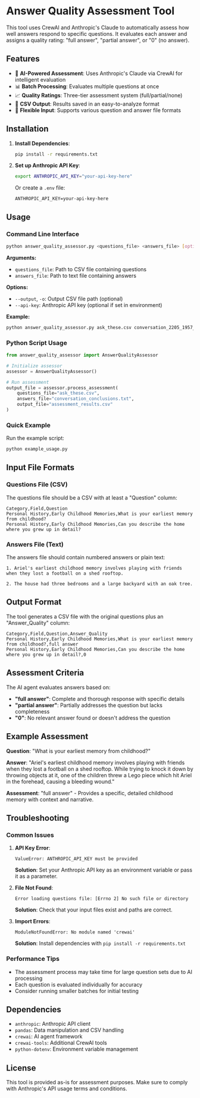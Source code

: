 # Answer Quality Assessment Tool

This tool uses CrewAI and Anthropic's Claude to automatically assess how well answers respond to specific questions. It evaluates each answer and assigns a quality rating: "full answer", "partial answer", or "0" (no answer).

## Features

- 🤖 **AI-Powered Assessment**: Uses Anthropic's Claude via CrewAI for intelligent evaluation
- 📊 **Batch Processing**: Evaluates multiple questions at once
- 📈 **Quality Ratings**: Three-tier assessment system (full/partial/none)
- 📄 **CSV Output**: Results saved in an easy-to-analyze format
- 🔧 **Flexible Input**: Supports various question and answer file formats

## Installation

1. **Install Dependencies**:
   ```bash
   pip install -r requirements.txt
   ```

2. **Set up Anthropic API Key**:
   ```bash
   export ANTHROPIC_API_KEY="your-api-key-here"
   ```
   
   Or create a `.env` file:
   ```
   ANTHROPIC_API_KEY=your-api-key-here
   ```

## Usage

### Command Line Interface

```bash
python answer_quality_assessor.py <questions_file> <answers_file> [options]
```

**Arguments:**
- `questions_file`: Path to CSV file containing questions
- `answers_file`: Path to text file containing answers

**Options:**
- `--output`, `-o`: Output CSV file path (optional)
- `--api-key`: Anthropic API key (optional if set in environment)

**Example:**
```bash
python answer_quality_assessor.py ask_these.csv conversation_2205_1957_4817_conclusions.txt --output results.csv
```

### Python Script Usage

```python
from answer_quality_assessor import AnswerQualityAssessor

# Initialize assessor
assessor = AnswerQualityAssessor()

# Run assessment
output_file = assessor.process_assessment(
    questions_file="ask_these.csv",
    answers_file="conversation_conclusions.txt",
    output_file="assessment_results.csv"
)
```

### Quick Example

Run the example script:
```bash
python example_usage.py
```

## Input File Formats

### Questions File (CSV)
The questions file should be a CSV with at least a "Question" column:

```csv
Category,Field,Question
Personal History,Early Childhood Memories,What is your earliest memory from childhood?
Personal History,Early Childhood Memories,Can you describe the home where you grew up in detail?
```

### Answers File (Text)
The answers file should contain numbered answers or plain text:

```
1. Ariel's earliest childhood memory involves playing with friends when they lost a football on a shed rooftop.

2. The house had three bedrooms and a large backyard with an oak tree.
```

## Output Format

The tool generates a CSV file with the original questions plus an "Answer_Quality" column:

```csv
Category,Field,Question,Answer_Quality
Personal History,Early Childhood Memories,What is your earliest memory from childhood?,full answer
Personal History,Early Childhood Memories,Can you describe the home where you grew up in detail?,0
```

## Assessment Criteria

The AI agent evaluates answers based on:

- **"full answer"**: Complete and thorough response with specific details
- **"partial answer"**: Partially addresses the question but lacks completeness
- **"0"**: No relevant answer found or doesn't address the question

## Example Assessment

**Question**: "What is your earliest memory from childhood?"

**Answer**: "Ariel's earliest childhood memory involves playing with friends when they lost a football on a shed rooftop. While trying to knock it down by throwing objects at it, one of the children threw a Lego piece which hit Ariel in the forehead, causing a bleeding wound."

**Assessment**: "full answer" - Provides a specific, detailed childhood memory with context and narrative.

## Troubleshooting

### Common Issues

1. **API Key Error**:
   ```
   ValueError: ANTHROPIC_API_KEY must be provided
   ```
   **Solution**: Set your Anthropic API key as an environment variable or pass it as a parameter.

2. **File Not Found**:
   ```
   Error loading questions file: [Errno 2] No such file or directory
   ```
   **Solution**: Check that your input files exist and paths are correct.

3. **Import Errors**:
   ```
   ModuleNotFoundError: No module named 'crewai'
   ```
   **Solution**: Install dependencies with `pip install -r requirements.txt`

### Performance Tips

- The assessment process may take time for large question sets due to AI processing
- Each question is evaluated individually for accuracy
- Consider running smaller batches for initial testing

## Dependencies

- `anthropic`: Anthropic API client
- `pandas`: Data manipulation and CSV handling
- `crewai`: AI agent framework
- `crewai-tools`: Additional CrewAI tools
- `python-dotenv`: Environment variable management

## License

This tool is provided as-is for assessment purposes. Make sure to comply with Anthropic's API usage terms and conditions. 